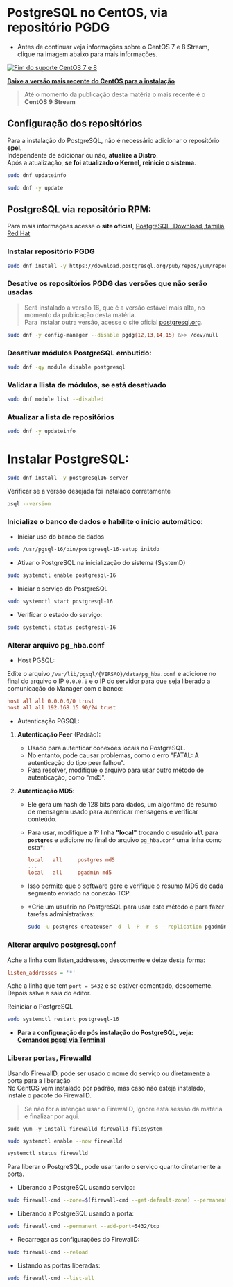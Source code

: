 # PostgreSQL no CentOS, via repositório PGDG

- Antes de continuar veja informações sobre o CentOS 7 e 8 Stream, clique na imagem abaixo para mais informações.

[![Fim do suporte CentOS 7 e 8](https://i.imgur.com/Zpk4dzc.png)](https://blog.centos.org/2023/04/end-dates-are-coming-for-centos-stream-8-and-centos-linux-7/)

[**Baixe a versão mais recente do CentOS para a instalação**](https://www.centos.org/download/#centos-stream)
>Até o momento da publicação desta matéria o mais recente é o **CentOS 9 Stream**

## Configuração dos repositórios 

Para a instalação do PostgreSQL, não é necessário adicionar o repositório **epel**.  
Independente de adicionar ou não, **atualize a Distro**.  
Após a atualização, **se foi atualizado o Kernel, reinicie o sistema**.  

```bash
sudo dnf updateinfo
```
```bash
sudo dnf -y update
```

## PostgreSQL via repositório RPM:

Para mais informações acesse o **site oficial**, [PostgreSQL, Download, família Red Hat](https://www.postgresql.org/download/linux/redhat/)

### Instalar repositório PGDG

```bash
sudo dnf install -y https://download.postgresql.org/pub/repos/yum/reporpms/EL-9-x86_64/pgdg-redhat-repo-latest.noarch.rpm
```

### Desative os repositórios PGDG das versões que não serão usadas
>Será instalado a versão 16, que é a versão estável mais alta, no momento da publicação desta matéria.  
>Para instalar outra versão, acesse o site oficial [postgresql.org](https://www.postgresql.org/).  

```bash
sudo dnf -y config-manager --disable pgdg{12,13,14,15} &>> /dev/null
```

### Desativar módulos PostgreSQL embutido:

```bash
sudo dnf -qy module disable postgresql
```

### Validar a llista de módulos, se está desativado

```bash
sudo dnf module list --disabled
```

### Atualizar a lista de repositórios

```bash
sudo dnf -y updateinfo
```

# Instalar PostgreSQL:

```bash
sudo dnf install -y postgresql16-server
```

Verificar se a versão desejada foi instalado corretamente  

```bash
psql --version
```

### Inicialize o banco de dados e habilite o início automático:

- Iniciar uso do banco de dados

```bash
sudo /usr/pgsql-16/bin/postgresql-16-setup initdb
```

- Ativar o PostgreSQL na inicialização do sistema (SystemD)

```bash
sudo systemctl enable postgresql-16
```

- Iniciar o serviço do PostgreSQL

```bash
sudo systemctl start postgresql-16
```

- Verificar o estado do serviço:

```bash
sudo systemctl status postgresql-16
```

### Alterar arquivo pg_hba.conf  

- Host PGSQL:
  
Edite o arquivo `/var/lib/pgsql/{VERSAO}/data/pg_hba.conf` e adicione no final do arquivo o IP `0.0.0.0` e o IP do servidor para que seja liberado a comunicação do Manager com o banco:



```ini
host all all 0.0.0.0/0 trust
host all all 192.168.15.90/24 trust
```

- Autenticação PGSQL:

1. **Autenticação Peer** (Padrão):
   - Usado para autenticar conexões locais no PostgreSQL.
   - No entanto, pode causar problemas, como o erro "FATAL: A autenticação do tipo peer falhou".
   - Para resolver, modifique o arquivo para usar outro método de autenticação, como "md5".

2. **Autenticação MD5**:
   - Ele gera um hash de 128 bits para dados, um algoritmo de resumo de mensagem usado para autenticar mensagens e verificar conteúdo.
   - Para usar, modifique a 1º linha **"local"** trocando o usuário **`all`** para **`postgres`** e adicione no final do arquivo `pg_hba.conf` uma linha como esta*:
   
     ```ini
     local   all     postgres md5
     ...
     local   all     pgadmin md5
     ```
     
   - Isso permite que o software gere e verifique o resumo MD5 de cada segmento enviado na conexão TCP.
   - *Crie um usuário no PostgreSQL para usar este método e para fazer tarefas administrativas:

      ```bash
      sudo -u postgres createuser -d -l -P -r -s --replication pgadmin
      ```

### Alterar arquivo postgresql.conf  

Ache a linha com listen_addresses, descomente e deixe desta forma:

```ini
listen_addresses = '*'  
```

Ache a linha que tem `port = 5432` e se estiver comentado, descomente.
Depois salve e saia do editor.

Reiniciar o PostgreSQL  

```bash
sudo systemctl restart postgresql-16
```

- **Para a configuração de pós instalação do PostgreSQL, veja:**
[**Comandos pgsql via Terminal**](https://elppans.github.io/doc-bd/pgsql_via_Terminal)

### Liberar portas, Firewalld  

Usando FirewallD, pode ser usado o nome do serviço ou diretamente a porta para a liberação  
No CentOS vem instalado por padrão, mas caso não esteja instalado, instale o pacote do FirewallD.  
> Se não for a intenção usar o FirewallD, Ignore esta sessão da matéria e finalizar por aqui.  

```
sudo yum -y install firewalld firewalld-filesystem
```
```bash
sudo systemctl enable --now firewalld
```
```bash
systemctl status firewalld
```

Para liberar o PostgreSQL, pode usar tanto o serviço quanto diretamente a porta.  

- Liberando a PostgreSQL usando serviço:  

```bash
sudo firewall-cmd --zone=$(firewall-cmd --get-default-zone) --permanent --add-service=postgresql
```

- Liberando a PostgreSQL usando a porta:  

```bash
sudo firewall-cmd --permanent --add-port=5432/tcp
```

- Recarregar as configurações do FirewallD:    

```bash
sudo firewall-cmd --reload 
```

- Listando as portas liberadas:

```bash
sudo firewall-cmd --list-all
```
